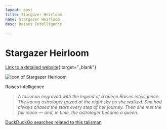 ```yaml
---
layout: post
title: Stargazer Heirloom
name: Stargazer Heirloom
desc: Raises Intelligence

---
```

# Stargazer Heirloom
[Link to a detailed website](https://eldenring.wiki.fextralife.com/Stargazer+Heirloom){:target="_blank"}

![Icon of Stargazer Heirloom](https://eldenring.wiki.fextralife.com/file/Elden-Ring/stargazer_heirloom_talisman_elden_ring_wiki_guide_200px.png)

Raises Intelligence

>*A talisman engraved with the legend of a queen.Raises intelligence. The young astrologer gazed at the night sky as she walked. She had always chased the stars every step of her journey. Then she met the full moon — and, in time, the astrologer became a queen.*

[DuckDuckGo searches related to this talisman]({{site.baseurl}}/searches/StargazerHeirloom)


